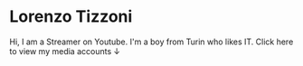 # Lorenzo Tizzoni

Hi, I am a Streamer on Youtube.  I'm a boy from Turin who likes IT. Click here to view my media accounts ↓




